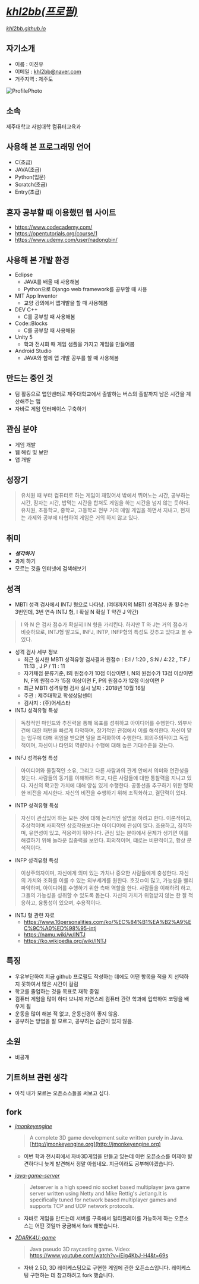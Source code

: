 
[_khl2bb(프로필)_](http://github.com/khl2bb)
======
[_khl2bb.github.io_](http://khl2bb.github.io)


## 자기소개

* 이름 : 이진우
* 이메일 : khl2bb@naver.com
* 거주지역 : 제주도

![ProfilePhoto](https://github.com/khl2bb/khl2bb.github.io/blob/master/hotang2.PNG?raw=true)


## 소속

제주대학교 사범대학 컴퓨터교육과

## 사용해 본 프로그래밍 언어

* C(초급)
* JAVA(초급)
* Python(입문)
* Scratch(초급)
* Entry(초급)

## 혼자 공부할 때 이용했던 웹 사이트
* https://www.codecademy.com/
* https://opentutorials.org/course/1
* https://www.udemy.com/user/nadongbin/

## 사용해 본 개발 환경

* Eclipse
  * JAVA를 배울 때 사용해봄
  * Python으로 Django web framework를 공부할 때 사용
* MIT App Inventor
  * 교양 강의에서 앱개발을 할 때 사용해봄
* DEV C++
  * C를 공부할 때 사용해봄
* Code::Blocks
  * C를 공부할 때 사용해봄
* Unity 5
  * 학과 전시회 때 게임 샘플을 가지고 게임을 만들어봄
* Android Studio
  * JAVA와 함께 앱 개발 공부를 할 때 사용해봄

## 만드는 중인 것
* 팀 활동으로 앱인벤터로 제주대학교에서 출발하는 버스의 출발까지 남은 시간을 계산해주는 앱
* 자바로 게임 인터페이스 구축하기

## 관심 분야

* 게임 개발
* 웹 해킹 및 보안
* 앱 개발

## 성장기

> 유치원 때 부터 컴퓨터로 하는 게임이 재밌어서 밖에서 뛰어노는 시간, 공부하는 시간, 잠자는 시간, 밥먹는 시간을 합쳐도 게임을 하는 시간을 넘지 않는 듯하다.
  유치원, 초등학교, 중학교, 고등학교 전부 거의 매일 게임을 하면서 지내고, 현재는 과제와 공부에 타협하여 게임은 거의 하지 않고 있다.


## 취미

* **_생각하기_**
* 과제 하기
* 모르는 것을 인터넷에 검색해보기

## 성격

* MBTI 성격 검사에서 INTJ 형으로 나타남. (여태까지의 MBTI 성격검사 총 횟수는 3번인데, 3번 연속 INTJ 형, I 확실 N 확실 T 약간 J 약간)
> I 와 N 은 검사 점수가 확실히 I N 형을 가리킨다. 하지만 T 와 J는 거의 점수가 비슷하므로, INTJ형 말고도, INFJ, INTP, INFP형의 특성도 갖추고 있다고 볼 수 있다.
* 성격 검사 세부 정보
  * 최근 실시한 MBTI 성격유형 검사결과 원점수 : E:I / 1:20 , S:N / 4:22 , T:F / 11:13 , J:P / 11 : 11 
  * 자가채점 분류기준, I의 원점수가 10점 이상이면 I, N의 원점수가 13점 이상이면 N, F의 원점수가 15점 이상이면 F, P의 원점수가 12점 이상이면 P
  * 최근 MBTI 성격유형 검사 실시 날짜 : 2018년 10월 16일
  * 주관 : 제주대학교 학생상담센터
  * 검사지 : (주)어세스타
* INTJ 성격유형 특성
> 독창적인 마인드와 추진력을 통해 목표를 성취하고 아이디어를 수행한다. 외부사건에 대한 패턴을 빠르게 파악하며, 장기적인 관점에서 이를 해석한다. 자신이 맡는 업무에 대해 위임을 받으면 일을 조직화하여 수행한다. 회의주의적이고 독립적이며, 자신이나 타인의 역량이나 수행에 대해 높은 기대수준을 갖는다.
* INFJ 성격유형 특성
> 아이디어와 물질적인 소유, 그리고 다른 사람과의 관계 안에서 의미와 연관성을 찾는다. 사람들의 동기를 이해하려 하고, 다른 사람들에 대한 통찰력을 지니고 있다. 자신의 확고한 가치에 대해 양심 있게 수행한다. 공동선을 추구하기 위한 명확한 비전을 제시한다. 자신의 비전을 수행하기 위해 조직화하고, 결단력이 있다.
* INTP 성격유형 특성
> 자신이 관심있어 하는 모든 것에 대해 논리적인 설명을 하려고 한다. 이론적이고, 추상적이며 사회적인 상호작용보다는 아이디어에 관심이 많다. 조용하고, 침착하며, 유연성이 있고, 적응력이 뛰어나다. 관심 있는 분야에서 문제가 생기면 이를 해결하기 위해 놀라운 집중력을 보인다. 회의적이며, 떄로는 비판적이고, 항상 분석적이다.
* INFP 성격유형 특성
> 이상주의자이며, 자신에게 의미 있는 가치나 중요한 사람들에게 충성한다. 자신의 가치와 조화를 이룰 수 있는 외부세계를 원한다. 호깃ㅁ이 많고, 가능성을 빨리 파악하며, 아이디어를 수행하기 위한 촉매 역할을 한다. 사람들을 이해하려 하고, 그들의 가능성을 성취할 수 있도록 돕는다. 자신의 가치가 위협받지 않는 한 잘 적응하고, 융통성이 있으며, 수용적이다.
* INTJ 형 관련 자료
  * https://www.16personalities.com/ko/%EC%84%B1%EA%B2%A9%EC%9C%A0%ED%98%95-intj
  * https://namu.wiki/w/INTJ
  * https://ko.wikipedia.org/wiki/INTJ
  


## 특징

* 우유부단하여 지금 github 프로필도 작성하는 데에도 어떤 항목을 적을 지 선택하지 못하여서 많은 시간이 걸림
* 학교를 졸업하는 것을 목표로 재학 중임
* 컴퓨터 게임을 많이 하다 보니까 자연스레 컴퓨터 관련 학과에 입학하여 코딩을 배우게 됨
* 운동을 많이 해본 적 없고, 운동신경이 좋지 않음.
* 공부하는 방법을 잘 모르고, 공부하는 습관이 있지 않음.

## 소원

* 비공개

## 기트허브 관련 생각

* 아직 내가 모르는 오픈소스들을 써보고 싶다.

## fork

* [_jmonkeyengine_](https://github.com/khl2bb/jmonkeyengine)
  > A complete 3D game development suite written purely in Java. [http://jmonkeyengine.org](http://jmonkeyengine.org)
  * 이번 학과 전시회에서 자바3D게임을 만들고 있는데 이런 오픈소스를 이제야 발견하다니 늦게 발견해서 정말 아쉽네요. 지금이라도 공부해야겠습니다.
  
* [_java-game-server_](https://github.com/khl2bb/java-game-server)
  > Jetserver is a high speed nio socket based multiplayer java game server written using Netty and Mike Rettig's Jetlang.It is specifically tuned for network based multiplayer games and supports TCP and UDP network protocols.
  * 자바로 게임을 만드는데 서버를 구축해서 멀티플레이를 가능하게 하는 오픈소스는 어떤 것일까 궁금해서 fork 해봤습니다.
  
* [_2DARK4U-game_](https://github.com/khl2bb/2DARK4U-game)
  > Java pseudo 3D raycasting game. Video: https://www.youtube.com/watch?v=iEig4KbJ-H4&t=69s
  * 자바 2.5D, 3D 레이케스팅으로 구현한 게임에 관한 오픈소스입니다. 레이케스팅 구현하는 데 참고하려고 fork 했습니다.


